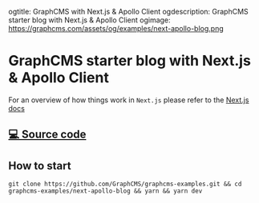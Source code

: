 ogtitle: GraphCMS with Next.js & Apollo Client
ogdescription: GraphCMS starter blog with Next.js & Apollo Client
ogimage: https://graphcms.com/assets/og/examples/next-apollo-blog.png

# GraphCMS starter blog with Next.js & Apollo Client

For an overview of how things work in `Next.js` please refer to the [Next.js docs](https://github.com/zeit/next.js/#how-to-use)

## [💻  Source code](https://github.com/GraphCMS/graphcms-examples/tree/master/next-apollo-blog)

## How to start
```
git clone https://github.com/GraphCMS/graphcms-examples.git && cd graphcms-examples/next-apollo-blog && yarn && yarn dev
```
